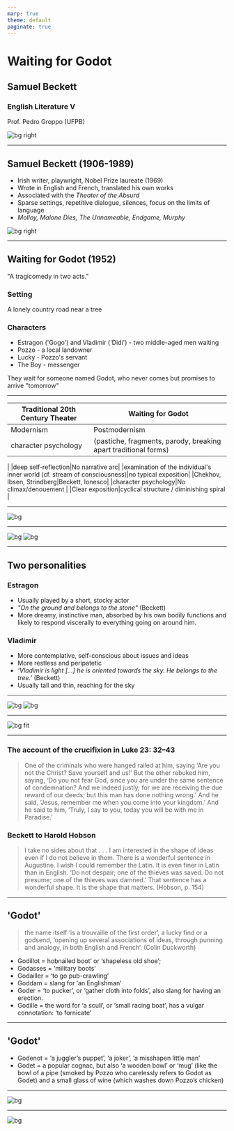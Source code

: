 ```yaml
---
marp: true
theme: default
paginate: true
---
```


# Waiting for Godot
## Samuel Beckett

### English Literature V
Prof. Pedro Groppo (UFPB)

![bg right](image.jpeg)

---

## Samuel Beckett (1906-1989)

- Irish writer, playwright, Nobel Prize laureate (1969)
- Wrote in English and French, translated his own works
- Associated with the *Theater of the Absurd*
- Sparse settings, repetitive dialogue, silences, focus on the limits of language
- *Molloy, Malone Dies, The Unnameable, Endgame, Murphy*

![bg right](image-1.jpeg)

---

## Waiting for Godot (1952)

"A tragicomedy in two acts."

### Setting 
A lonely country road near a tree

### Characters
- Estragon ('Gogo') and Vladimir ('Didi') - two middle-aged men waiting
- Pozzo - a local landowner 
- Lucky - Pozzo's servant
- The Boy - messenger

They wait for someone named Godot, who never comes but promises to arrive "tomorrow"

---


|Traditional 20th Century Theater|Waiting for Godot|
|-|-|
|Modernism|Postmodernism|
|character psychology|(pastiche, fragments, parody, breaking apart traditional forms)
|
|deep self-reflection|No narrative arc|
|examination of the individual's inner world (cf. stream of consciousness)|no typical exposition|
|Chekhov, Ibsen, Strindberg|Beckett, Ionesco|
|character psychology|No climax/denouement
|
|Clear exposition|cyclical structure / diminishing spiral |

---

![bg](image-2.jpeg)

---
![bg](image-3.jpeg)
![bg](image-4.jpeg)

---

## Two personalities

### Estragon
- Usually played by a short, stocky actor 
- *"On the ground and belongs to the stone"* (Beckett) 
- More dreamy, instinctive man, absorbed by his own bodily functions and likely to respond viscerally to everything going on around him. 

### Vladimir  
- More contemplative, self-conscious about issues and ideas
- More restless and peripatetic
- *‘Vladimir is light [...] he is oriented towards the sky. He belongs to the tree.’* (Beckett) 
- Usually tall and thin, reaching for the sky

---

![bg](godot_image-4.jpeg)
![bg](godot_image-3.jpeg)

---

![bg fit](godot_image-2.jpeg)

---

### The account of the crucifixion in Luke 23: 32–43

> One of the criminals who were hanged railed at him, saying ‘Are you not the Christ? Save yourself and us!’ But the other rebuked him, saying, ‘Do you not fear God, since you are under the same sentence of condemnation? And we indeed justly; for we are receiving the due reward of our deeds; but this man has done nothing wrong.’ And he said, ‘Jesus, remember me when you come into your kingdom.’ And he said to him, ‘Truly, I say to you, today you will be with me in Paradise.’

### Beckett to Harold Hobson

> I take no sides about that . . . I am interested in the shape of ideas even if I do not believe in them. There is a wonderful sentence in Augustine. I wish I could remember the Latin. It is even finer in Latin than in English. ‘Do not despair; one of the thieves was saved. Do not presume; one of the thieves was damned.’ That sentence has a wonderful shape. It is the shape that matters. (Hobson, p. 154)

---

## 'Godot'

> the name itself ‘is a trouvaille of the first order’, a lucky find or a godsend, ‘opening up several associations of ideas, through punning and analogy, in both English and French’. (Colin Duckworth)

* Godillot = hobnailed boot’ or ‘shapeless old shoe’; 
* Godasses = ‘military boots’
* Godailler = ‘to go pub-crawling’
* Goddam = slang for ‘an Englishman’
* Goder = ‘to pucker’, or ‘gather cloth into folds’, also slang for having an erection. 
* Godille = the word for ‘a scull’, or ‘small racing boat’, has a vulgar connotation: ‘to fornicate’

---

## 'Godot' 

* Godenot = ‘a juggler’s puppet’, ‘a joker’, ‘a misshapen little man’
* Godet = a popular cognac, but also ‘a wooden bowl’ or ‘mug’ (like the bowl of a pipe (smoked by Pozzo who carelessly refers to Godot as Godet) and a small glass of wine (which washes down Pozzo’s chicken)

---

![bg](godot_image-5.jpeg)

---

![bg](godot_image-6.jpeg)